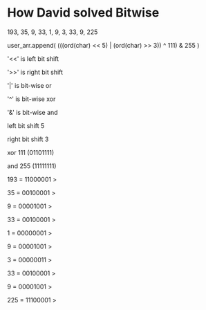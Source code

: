 How David solved Bitwise
========================

193, 35, 9, 33, 1, 9, 3, 33, 9, 225

user_arr.append( (((ord(char) << 5) | (ord(char) >> 3)) ^ 111) & 255 )

'<<' is left bit shift

'>>' is right bit shift

'|' is bit-wise or

'^' is bit-wise xor

'&' is bit-wise and

left bit shift 5

right bit shift 3

xor 111 (01101111)

and 255 (11111111)




193 = 11000001 > 

35 = 00100001 > 

9 = 00001001 > 

33 = 00100001 > 

1 = 00000001 > 

9 = 00001001 > 

3 = 00000011 > 

33 = 00100001 >

9 = 00001001 > 

225 = 11100001 > 
